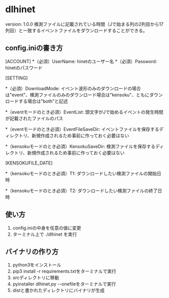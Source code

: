 # dlhinet 
version: 1.0.0
検測ファイルに記載されている時間（Jで始まる列の2列目から17列目）と一致するイベントファイルをダウンロードすることができる。

## config.iniの書き方

[ACCOUNT]
*（必須）UserName: hinetのユーザー名
*（必須）Password: hinetのパスワード

[SETTING]

*（必須）DownloadMode: イベント波形のみのダウンロードの場合は"event"、検測ファイルのみのダウンロード場合は"kensoku"、ともにダウンロードする場合は"both"と記述

*（eventモードのとき必須）EventList: 頭文字がJで始めるイベントの発生時間が記載されたファイルのパス

*（eventモードのとき必須）EventFileSaveDir: イベントファイルを保存するディレクトリ、新規作成されるため事前に作っておく必要はない

*（kensokuモードのとき必須）KensokuSaveDir: 検測ファイルを保存するディレクトリ、新規作成されるため事前に作っておく必要はない

[KENSOKUFILE_DATE]

*（kensokuモードのとき必須）T1: ダウンロードしたい検測ファイルの開始日時

*（kensokuモードのとき必須）T2: ダウンロードしたい検測ファイルの終了日時

## 使い方
1. config.iniの中身を任意の値に変更
2. ターミナル上で ./dlhinet を実行

## バイナリの作り方
1. python3をインストール
2. pip3 install -r requirements.txtをターミナルで実行
3. srcディレクトリに移動
4. pyinstaller dlhinet.py --onefileをターミナルで実行
3. distと書かれたディレクトリにバイナリが生成